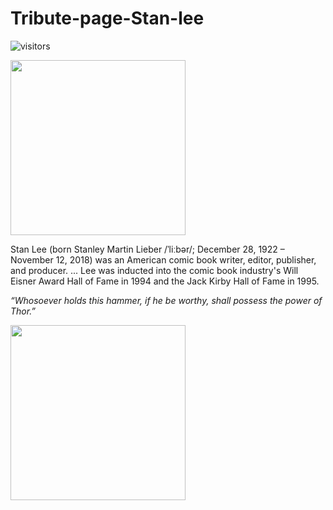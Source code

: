 # Tribute-page-Stan-lee

![visitors](https://visitor-badge.laobi.icu/badge?page_id=Ansh00/Tribute-page-Stan-lee)
 
<img align="center" width="280" src=https://media.giphy.com/media/9Pk6hPJqBwEiZvV5PV/giphy.gif>

Stan Lee (born Stanley Martin Lieber /ˈliːbər/; December 28, 1922 – November 12, 2018) was an American comic book writer, editor, publisher, and producer. ... Lee was inducted into the comic book industry's Will Eisner Award Hall of Fame in 1994 and the Jack Kirby Hall of Fame in 1995.

*“Whosoever holds this hammer, if he be worthy, shall possess the power of Thor.”*


<img align="center" width="280" src="https://media.giphy.com/media/1dOJaSBdpFVQg3zft9/giphy.gif">